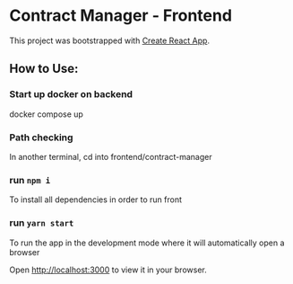 # Contract Manager - Frontend
This project was bootstrapped with [Create React App](https://github.com/facebook/create-react-app).

## How to Use:

### Start up docker on backend

docker compose up

### Path checking

In another terminal, cd into frontend/contract-manager

### run `npm i`

To install all dependencies in order to run front

### run `yarn start`

To run the app in the development mode where it will automatically open a browser

Open [http://localhost:3000](http://localhost:3000) to view it in your browser.
